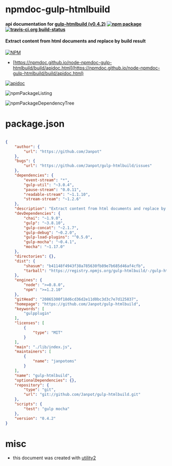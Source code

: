 # npmdoc-gulp-htmlbuild

#### api documentation for  [gulp-htmlbuild (v0.4.2)](https://github.com/Janpot/gulp-htmlbuild)  [![npm package](https://img.shields.io/npm/v/npmdoc-gulp-htmlbuild.svg?style=flat-square)](https://www.npmjs.org/package/npmdoc-gulp-htmlbuild) [![travis-ci.org build-status](https://api.travis-ci.org/npmdoc/node-npmdoc-gulp-htmlbuild.svg)](https://travis-ci.org/npmdoc/node-npmdoc-gulp-htmlbuild)

#### Extract content from html documents and replace by build result

[![NPM](https://nodei.co/npm/gulp-htmlbuild.png?downloads=true&downloadRank=true&stars=true)](https://www.npmjs.com/package/gulp-htmlbuild)

- [https://npmdoc.github.io/node-npmdoc-gulp-htmlbuild/build/apidoc.html](https://npmdoc.github.io/node-npmdoc-gulp-htmlbuild/build/apidoc.html)

[![apidoc](https://npmdoc.github.io/node-npmdoc-gulp-htmlbuild/build/screenCapture.buildCi.browser.%252Ftmp%252Fbuild%252Fapidoc.html.png)](https://npmdoc.github.io/node-npmdoc-gulp-htmlbuild/build/apidoc.html)

![npmPackageListing](https://npmdoc.github.io/node-npmdoc-gulp-htmlbuild/build/screenCapture.npmPackageListing.svg)

![npmPackageDependencyTree](https://npmdoc.github.io/node-npmdoc-gulp-htmlbuild/build/screenCapture.npmPackageDependencyTree.svg)



# package.json

```json

{
    "author": {
        "url": "https://github.com/Janpot"
    },
    "bugs": {
        "url": "https://github.com/Janpot/gulp-htmlbuild/issues"
    },
    "dependencies": {
        "event-stream": "*",
        "gulp-util": "~3.0.4",
        "pause-stream": "0.0.11",
        "readable-stream": "~1.1.10",
        "stream-stream": "~1.2.6"
    },
    "description": "Extract content from html documents and replace by build result",
    "devDependencies": {
        "chai": "~1.9.0",
        "gulp": "~3.8.10",
        "gulp-concat": "~2.1.7",
        "gulp-debug": "~0.2.0",
        "gulp-load-plugins": "^0.5.0",
        "gulp-mocha": "~0.4.1",
        "mocha": "~1.17.0"
    },
    "directories": {},
    "dist": {
        "shasum": "b41148f4943f38a785630fb89e7b685d46af4cfb",
        "tarball": "https://registry.npmjs.org/gulp-htmlbuild/-/gulp-htmlbuild-0.4.2.tgz"
    },
    "engines": {
        "node": ">=0.8.0",
        "npm": ">=1.2.10"
    },
    "gitHead": "20865300f18d6cd36d2e11d0bc3d3c7e7d125837",
    "homepage": "https://github.com/Janpot/gulp-htmlbuild",
    "keywords": [
        "gulpplugin"
    ],
    "licenses": [
        {
            "type": "MIT"
        }
    ],
    "main": "./lib/index.js",
    "maintainers": [
        {
            "name": "janpotoms"
        }
    ],
    "name": "gulp-htmlbuild",
    "optionalDependencies": {},
    "repository": {
        "type": "git",
        "url": "git://github.com/Janpot/gulp-htmlbuild.git"
    },
    "scripts": {
        "test": "gulp mocha"
    },
    "version": "0.4.2"
}
```



# misc
- this document was created with [utility2](https://github.com/kaizhu256/node-utility2)
